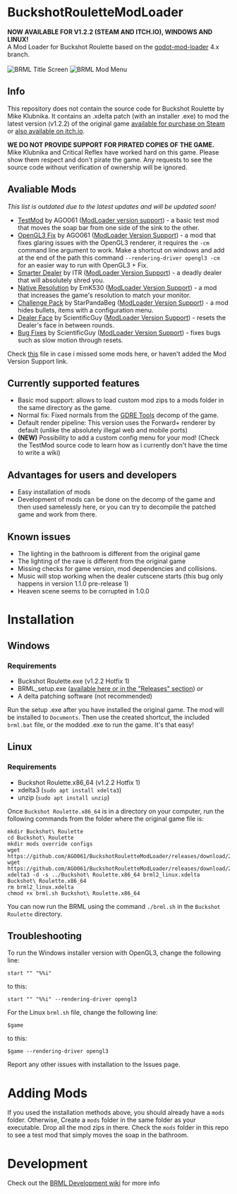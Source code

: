 # BuckshotRouletteModLoader
**NOW AVAILABLE FOR V1.2.2 (STEAM AND ITCH.IO), WINDOWS AND LINUX!**\
A Mod Loader for Buckshot Roulette based on the [godot-mod-loader](https://github.com/GodotModding/godot-mod-loader) 4.x branch.\
\
![BRML Title Screen](https://github.com/AGO061/BuckshotRouletteModLoader/blob/main/img_docs/BRMLMainScreen.png "BRML Title Screen")
![BRML Mod Menu](https://github.com/AGO061/BuckshotRouletteModLoader/blob/main/img_docs/BRMLModMenu.png "BRML Mod Menu")
## Info
This repository does not contain the source code for Buckshot Roulette by Mike Klubnika. It contains an .xdelta patch (with an installer .exe) to mod the latest version (v1.2.2) of the original game [available for purchase on Steam](https://store.steampowered.com/app/2835570) or [also available on itch.io](https://mikeklubnika.itch.io/buckshot-roulette).

**WE DO NOT PROVIDE SUPPORT FOR PIRATED COPIES OF THE GAME.**
Mike Klubnika and Critical Reflex have worked hard on this game. Please show them respect and don't pirate the game. Any requests to see the source code without verification of ownership will be ignored.

## Avaliable Mods
_This list is outdated due to the latest updates and will be updated soon!_
- [TestMod](https://github.com/AGO061/BuckshotRouletteModLoader/blob/main/mods/TestMod.md) by AGO061 ([ModLoader version support](https://github.com/AGO061/BuckshotRouletteModLoader/blob/main/mods/ModLoaderVersionSupport.md#testmod-by-ago061)) - a basic test mod that moves the soap bar from one side of the sink to the other.
- [OpenGL3 Fix](https://github.com/AGO061/BuckshotRouletteModLoader/blob/main/mods/OpenGL3Fix.md) by AGO061 ([ModLoader Version Support](https://github.com/AGO061/BuckshotRouletteModLoader/blob/main/mods/ModLoaderVersionSupport.md#opengl3-fix-by-ago061)) - a mod that fixes glaring issues with the OpenGL3 renderer, it requires the `-cm` command line argument to work. Make a shortcut on windows and add at the end of the path this command `--rendering-driver opengl3 -cm` for an easier way to run with OpenGL3 + Fix.
- [Smarter Dealer](https://github.com/ITR13/BuckshotRouletteSmarterDealer/releases/latest) by ITR ([ModLoader Version Support](https://github.com/AGO061/BuckshotRouletteModLoader/blob/main/mods/ModLoaderVersionSupport.md#smarter-dealer-by-itr)) - a deadly dealer that will absolutely shred you.
- [Native Resolution](https://github.com/EmK530/BRMods/tree/main/BRML/NativeResolution/Release) by EmK530 ([ModLoader Version Support](https://github.com/AGO061/BuckshotRouletteModLoader/blob/main/mods/ModLoaderVersionSupport.md#native-resolution-by-emk530)) - a mod that increases the game's resolution to match your monitor.
- [Challenge Pack](https://github.com/StarPandaBeg/ChallengePack) by StarPandaBeg ([ModLoader Version Support](https://github.com/AGO061/BuckshotRouletteModLoader/blob/main/mods/ModLoaderVersionSupport.md#challenge-pack-by-starpandabeg)) - a mod hides bullets, items with a configuration menu.
- [Dealer Face](https://github.com/ScientificGuy/BuckshotRouletteMods/releases/latest) by ScientificGuy ([ModLoader Version Support](https://github.com/AGO061/BuckshotRouletteModLoader/blob/main/mods/ModLoaderVersionSupport.md#dealer-face-by-scientificguy)) - resets the Dealer's face in between rounds.
- [Bug Fixes](https://github.com/ScientificGuy/BuckshotRouletteMods/releases/latest) by ScientificGuy ([ModLoader Version Support](https://github.com/AGO061/BuckshotRouletteModLoader/blob/main/mods/ModLoaderVersionSupport.md#bug-fixes-by-scientificguy)) - fixes bugs such as slow motion through resets.

Check [this](https://github.com/AGO061/BuckshotRouletteModLoader/blob/main/mods/ModLoaderVersionSupport.md) file in case i missed some mods here, or haven't added the Mod Version Support link.
## Currently supported features
- Basic mod support: allows to load custom mod zips to a mods folder in the same directory as the game.
- Normal fix: Fixed normals from the [GDRE Tools](https://github.com/bruvzg/gdsdecomp) decomp of the game.
- Default render pipeline: This version uses the Forward+ renderer by default (unlike the absolutely illegal web and mobile ports)
- **(NEW)** Possibility to add a custom config menu for your mod! (Check the TestMod source code to learn how as i currently don't have the time to write a wiki)

## Advantages for users and developers
- Easy installation of mods
- Development of mods can be done on the decomp of the game and then used samelessly here, or you can try to decompile the patched game and work from there.

## Known issues
- The lighting in the bathroom is different from the original game
- The lighting of the rave is different from the original game
- Missing checks for game version, mod dependencies and collisions.
- Music will stop working when the dealer cutscene starts (this bug only happens in version 1.1.0 pre-release 1)
- Heaven scene seems to be corrupted in 1.0.0

# Installation
## Windows
### Requirements
- Buckshot Roulette.exe (v1.2.2 Hotfix 1)
- BRML_setup.exe ([available here or in the "Releases" section](https://github.com/AGO061/BuckshotRouletteModLoader/releases/latest))
  _or_
- A delta patching software (not recommended)

Run the setup .exe after you have installed the original game. The mod will be installed to `Documents`. Then use the created shortcut, the included `brml.bat` file, or the modded .exe to run the game. It's that easy!

## Linux
### Requirements
 - Buckshot Roulette.x86_64 (v1.2.2 Hotfix 1)
 - xdelta3 (`sudo apt install xdelta3`)
 - unzip (`sudo apt install unzip`)

Once `Buckshot Roulette.x86_64` is in a directory on your computer, run the following commands from the folder where the original game file is:
```
mkdir Buckshot\ Roulette
cd Buckshot\ Roulette
mkdir mods override configs
wget https://github.com/AGO061/BuckshotRouletteModLoader/releases/download/2.0.2/brml2_linux.xdelta
wget https://github.com/AGO061/BuckshotRouletteModLoader/releases/download/2.0.2/brml.sh
xdelta3 -d -s ../Buckshot\ Roulette.x86_64 brml2_linux.xdelta Buckshot\ Roulette.x86_64
rm brml2_linux.xdelta
chmod +x brml.sh Buckshot\ Roulette.x86_64
```
You can now run the BRML using the command `./brml.sh` in the `Buckshot Roulette` directory.

## Troubleshooting
To run the Windows installer version with OpenGL3, change the following line:
```
start "" "%%i"
```
  to this:
```
start "" "%%i" --rendering-driver opengl3
```
For the Linux `brml.sh` file, change the following line:
```
$game
```
  to this:
```
$game --rendering-driver opengl3
```
Report any other issues with installation to the Issues page.

# Adding Mods
If you used the installation methods above, you should already have a `mods` folder. Otherwise, Create a `mods` folder in the same folder as your executable. Drop all the mod zips in there. Check the `mods` folder in this repo to see a test mod that simply moves the soap in the bathroom.

# Development
Check out the [BRML Development wiki](https://github.com/AGO061/BuckshotRouletteModLoader/wiki) for more info

